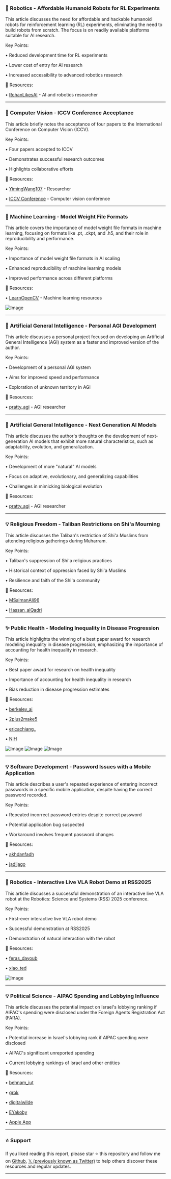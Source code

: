 ### 🤖 Robotics - Affordable Humanoid Robots for RL Experiments

This article discusses the need for affordable and hackable humanoid robots for reinforcement learning (RL) experiments, eliminating the need to build robots from scratch.  The focus is on readily available platforms suitable for AI research.


Key Points:

• Reduced development time for RL experiments

• Lower cost of entry for AI research

• Increased accessibility to advanced robotics research


🔗 Resources:

• [RohanLikesAI](https://x.com/RohanLikesAI) - AI and robotics researcher


---
### 🚀 Computer Vision - ICCV Conference Acceptance

This article briefly notes the acceptance of four papers to the International Conference on Computer Vision (ICCV).


Key Points:

• Four papers accepted to ICCV

• Demonstrates successful research outcomes

• Highlights collaborative efforts


🔗 Resources:

• [YimingWang107](https://x.com/YimingWang107) - Researcher

• [ICCV Conference](https://x.com/ICCVConference) - Computer vision conference


---
### 🤖 Machine Learning - Model Weight File Formats

This article covers the importance of model weight file formats in machine learning, focusing on formats like .pt, .ckpt, and .h5, and their role in reproducibility and performance.


Key Points:

• Importance of model weight file formats in AI scaling

• Enhanced reproducibility of machine learning models

• Improved performance across different platforms



🔗 Resources:

• [LearnOpenCV](https://x.com/LearnOpenCV) - Machine learning resources

![Image](https://pbs.twimg.com/media/GugJ5g5bcAASiYv?format=jpg&name=small)


---
### 🤖 Artificial General Intelligence - Personal AGI Development

This article discusses a personal project focused on developing an Artificial General Intelligence (AGI) system as a faster and improved version of the author.


Key Points:

• Development of a personal AGI system

• Aims for improved speed and performance

• Exploration of unknown territory in AGI


🔗 Resources:

• [pratty_agi](https://x.com/pratty_agi) -  AGI researcher



---
### 🤖 Artificial General Intelligence - Next Generation AI Models

This article discusses the author's thoughts on the development of next-generation AI models that exhibit more natural characteristics, such as adaptability, evolution, and generalization.


Key Points:

• Development of more "natural" AI models

• Focus on adaptive, evolutionary, and generalizing capabilities

• Challenges in mimicking biological evolution


🔗 Resources:

• [pratty_agi](https://x.com/pratty_agi) - AGI researcher


---
### 💡 Religious Freedom - Taliban Restrictions on Shi'a Mourning

This article discusses the Taliban's restriction of Shi'a Muslims from attending religious gatherings during Muharram.


Key Points:

• Taliban's suppression of Shi'a religious practices

• Historical context of oppression faced by Shi'a Muslims

• Resilience and faith of the Shi'a community


🔗 Resources:

• [MSalmanAli96](https://x.com/MSalmanAli96)

• [Hassan_alQadri](https://x.com/Hassan_alQadri)


---
### ✨ Public Health - Modeling Inequality in Disease Progression

This article highlights the winning of a best paper award for research modeling inequality in disease progression, emphasizing the importance of accounting for health inequality in research.


Key Points:

• Best paper award for research on health inequality

• Importance of accounting for health inequality in research

• Bias reduction in disease progression estimates


🔗 Resources:

• [berkeley_ai](https://x.com/berkeley_ai)

• [2plus2make5](https://x.com/2plus2make5)

• [ericachiang_](https://x.com/ericachiang_)

• [NIH](https://x.com/NIH)

![Image](https://pbs.twimg.com/media/Gudytm8aoAIeg2O?format=jpg&name=small)
![Image](https://pbs.twimg.com/media/Gudytm8aoAQoUP4?format=jpg&name=360x360)
![Image](https://pbs.twimg.com/media/Gudytm7aoAcR7lG?format=jpg&name=360x360)


---
### 💡 Software Development - Password Issues with a Mobile Application

This article describes a user's repeated experience of entering incorrect passwords in a specific mobile application, despite having the correct password recorded.


Key Points:

• Repeated incorrect password entries despite correct password

• Potential application bug suspected

• Workaround involves frequent password changes


🔗 Resources:

• [akhdanfadh](https://x.com/akhdanfadh)

• [jadijago](https://x.com/jadijago)


---
### 🚀 Robotics - Interactive Live VLA Robot Demo at RSS2025

This article discusses a successful demonstration of an interactive live VLA robot at the Robotics: Science and Systems (RSS) 2025 conference.


Key Points:

• First-ever interactive live VLA robot demo

• Successful demonstration at RSS2025

• Demonstration of natural interaction with the robot



🔗 Resources:

• [feras_dayoub](https://x.com/feras_dayoub)

• [xiao_ted](https://x.com/xiao_ted)

![Image](https://pbs.twimg.com/amplify_video_thumb/1937926556271403009/img/RiU223hIj9jbJKh8.jpg)


---
### 💡 Political Science - AIPAC Spending and Lobbying Influence

This article discusses the potential impact on Israel's lobbying ranking if AIPAC's spending were disclosed under the Foreign Agents Registration Act (FARA).


Key Points:

• Potential increase in Israel's lobbying rank if AIPAC spending were disclosed

• AIPAC's significant unreported spending

• Current lobbying rankings of Israel and other entities


🔗 Resources:

• [behnam_iut](https://x.com/behnam_iut)

• [grok](https://x.com/grok)

• [digitalwilde](https://x.com/digitalwilde)

• [EYakoby](https://x.com/EYakoby)

• [Apple App](https://itunes.apple.com/app/id6670324846)


---

### ⭐️ Support

If you liked reading this report, please star ⭐️ this repository and follow me on [Github](https://github.com/Drix10), [𝕏 (previously known as Twitter)](https://x.com/DRIX_10_) to help others discover these resources and regular updates.

---